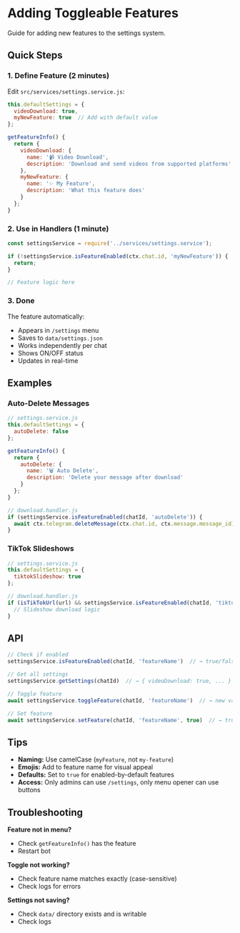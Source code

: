 # Adding Toggleable Features

Guide for adding new features to the settings system.

## Quick Steps

### 1. Define Feature (2 minutes)

Edit `src/services/settings.service.js`:

```javascript
this.defaultSettings = {
  videoDownload: true,
  myNewFeature: true  // Add with default value
};

getFeatureInfo() {
  return {
    videoDownload: {
      name: '📹 Video Download',
      description: 'Download and send videos from supported platforms'
    },
    myNewFeature: {
      name: '✨ My Feature',
      description: 'What this feature does'
    }
  };
}
```

### 2. Use in Handlers (1 minute)

```javascript
const settingsService = require('../services/settings.service');

if (!settingsService.isFeatureEnabled(ctx.chat.id, 'myNewFeature')) {
  return;
}

// Feature logic here
```

### 3. Done

The feature automatically:
- Appears in `/settings` menu
- Saves to `data/settings.json`
- Works independently per chat
- Shows ON/OFF status
- Updates in real-time

## Examples

### Auto-Delete Messages
```javascript
// settings.service.js
this.defaultSettings = {
  autoDelete: false
};

getFeatureInfo() {
  return {
    autoDelete: {
      name: '🗑️ Auto Delete',
      description: 'Delete your message after download'
    }
  };
}

// download.handler.js
if (settingsService.isFeatureEnabled(chatId, 'autoDelete')) {
  await ctx.telegram.deleteMessage(ctx.chat.id, ctx.message.message_id);
}
```

### TikTok Slideshows
```javascript
// settings.service.js
this.defaultSettings = {
  tiktokSlideshow: true
};

// download.handler.js
if (isTikTokUrl(url) && settingsService.isFeatureEnabled(chatId, 'tiktokSlideshow')) {
  // Slideshow download logic
}
```

## API

```javascript
// Check if enabled
settingsService.isFeatureEnabled(chatId, 'featureName')  // → true/false

// Get all settings
settingsService.getSettings(chatId)  // → { videoDownload: true, ... }

// Toggle feature
await settingsService.toggleFeature(chatId, 'featureName')  // → new value

// Set feature
await settingsService.setFeature(chatId, 'featureName', true)  // → true
```

## Tips

- **Naming:** Use camelCase (`myFeature`, not `my-feature`)
- **Emojis:** Add to feature name for visual appeal
- **Defaults:** Set to `true` for enabled-by-default features
- **Access:** Only admins can use `/settings`, only menu opener can use buttons

## Troubleshooting

**Feature not in menu?**
- Check `getFeatureInfo()` has the feature
- Restart bot

**Toggle not working?**
- Check feature name matches exactly (case-sensitive)
- Check logs for errors

**Settings not saving?**
- Check `data/` directory exists and is writable
- Check logs

